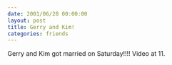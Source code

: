 ```yaml
---
date: 2001/06/28 00:00:00
layout: post
title: Gerry and Kim!
categories: friends
---
```


Gerry and Kim got married on Saturday!!!! Video at 11.
